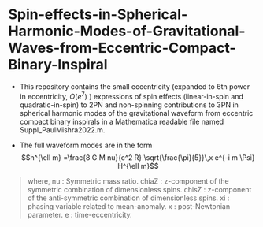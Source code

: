 # Spin-effects-in-Spherical-Harmonic-Modes-of-Gravitational-Waves-from-Eccentric-Compact-Binary-Inspiral

* This repository contains the small eccentricity (expanded to 6th power in eccentricity, $O(e^7)$ ) expressions of spin effects (linear-in-spin and quadratic-in-spin) to 2PN and non-spinning contributions to 3PN in spherical harmonic modes of the gravitational waveform from eccentric compact binary inspirals in a Mathematica readable file named Suppl_PaulMishra2022.m. 

* The full waveform modes are in the form
           $$h^{\ell m} =\frac{8 G M nu}{c^2 R} \sqrt{\frac{\pi}{5}}\,x e^{-i m \Psi} H^{\ell m}$$

>  where, nu : Symmetric mass ratio.
> chiaZ : z-component of the symmetric combination of dimensionless spins. 
> chisZ : z-component of the anti-symmetric combination of dimensionless spins. 
>  xi : phasing variable related to mean-anomaly.
> x : post-Newtonian parameter.
>  e : time-eccentricity.
